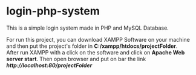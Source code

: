# login-php-system
This is a simple login system made in PHP and MySQL Database.

For run this project, you can download XAMPP Software on your machine and then
put the project's folder in <b>C:/xampp/htdocs/projectFolder</b>.
<br>
After run XAMPP with a click on the software and click on <b>Apache Web server start</b>. Then open browser and put on bar the link
<em><b> http://localhost:80/projectFolder